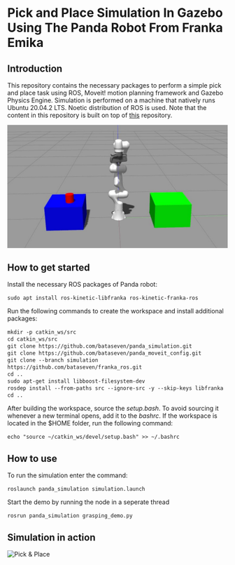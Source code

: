 # Pick and Place Simulation In Gazebo Using The Panda Robot From Franka Emika

## Introduction
This repository contains the necessary packages to perform a simple pick and place task using ROS, Moveit! motion planning framework and Gazebo Physics Engine. Simulation is performed on a machine that natively runs Ubuntu 20.04.2 LTS. Noetic distribution of ROS is used. Note that the content in this repository is built on top of [this](https://github.com/erdalpekel/panda_simulation) repository.

![Panda in Gazebo](https://github.com/bataseven/panda_simulation/blob/master/assets/tables_and_the_robot.jpg?raw=true "Panda in Gazebo")

## How to get started
Install the necessary ROS packages of Panda robot:
```
sudo apt install ros-kinetic-libfranka ros-kinetic-franka-ros
```

Run the following commands to create the workspace and install additional packages:

```
mkdir -p catkin_ws/src
cd catkin_ws/src
git clone https://github.com/bataseven/panda_simulation.git
git clone https://github.com/bataseven/panda_moveit_config.git
git clone --branch simulation https://github.com/bataseven/franka_ros.git
cd ..
sudo apt-get install libboost-filesystem-dev
rosdep install --from-paths src --ignore-src -y --skip-keys libfranka
cd ..
```
After building the workspace, source the *setup.bash*. To avoid sourcing it whenever a new terminal opens, add it to the *bashrc*. If the workspace is located in the $HOME folder, run the following command:
```
echo "source ~/catkin_ws/devel/setup.bash" >> ~/.bashrc
```

## How to use
To run the simulation enter the command:
```
roslaunch panda_simulation simulation.launch
```
Start the demo by running the node in a seperate thread
```
rosrun panda_simulation grasping_demo.py
```
## Simulation in action
![Pick & Place](https://github.com/bataseven/panda_simulation/blob/master/assets/simulation.gif?raw=true)
